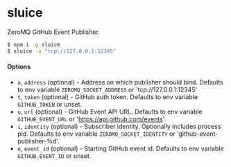 sluice
======

ZeroMQ GitHub Event Publisher.

```bash
$ npm i -g sluice
$ sluice -a "tcp://127.0.0.1:12345"
```


#### Options

- `a`, `address` (optional) - Address on which publisher should bind. Defaults to env variable `ZEROMQ_SOCKET_ADDRESS` or 'tcp://127.0.0.1:12345'
- `t`, `token` (optional) - GitHub auth token. Defaults to env variable `GITHUB_TOKEN` or unset.
- `u`, `url` (optional) - GitHub Event API URL. Defaults to env variable `GITHUB_EVENT_URL` or 'https://api.github.com/events'.
- `i`, `identity` (optional) - Subscriber identity. Optionally includes process pid. Defaults to env variable `ZEROMQ_SOCKET_IDENTITY` or 'github-event-publisher-%d'.
- `e`, `event_id` (optional) - Starting GitHub event id. Defaults to env variable `GITHUB_EVENT_ID` or unset.
